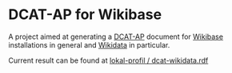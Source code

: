 DCAT-AP for Wikibase
=================

A project aimed at generating a [DCAT-AP](https://joinup.ec.europa.eu/system/files/project/c3/22/18/DCAT-AP_Final_v1.00.html) document for [Wikibase](http://wikiba.se) installations
in general and [Wikidata](http://wikidata.org) in particular.

Current result can be found at [lokal-profil / dcat-wikidata.rdf](https://gist.github.com/lokal-profil/8086dc6bf2398d84a311)
